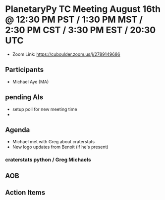 # PlanetaryPy TC Meeting August 16th @ 12:30 PM PST / 1:30 PM MST / 2:30 PM CST / 3:30 PM EST / 20:30 UTC

* Zoom Link: https://cuboulder.zoom.us/j/2789149686

## Participants

* Michael Aye (MA)

## pending AIs
* setup poll for new meeting time
* 
## Agenda

* Michael met with Greg about craterstats
* New logo updates from Benoit (if he's present)

### craterstats python / Greg Michaels
 
## AOB

## Action Items

